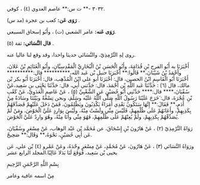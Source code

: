 ٣٠٣٢ -** ت س:** عاصم العدوي (٤) ، كوفي.

**رَوَى عَن:** كعب بن عجرة (مد س) .

**رَوَى عَنه:** عامر الشعبي (ت) ، وأَبُو إسحاق السبيعي.

**قال النَّسَائي:** ثقة (٥) .

روى لِهِ التِّرْمِذِيّ، والنَّسَائي حديثا واحدا، وقد وقع لنا عاليا عنه.

أَخْبَرَنَا به أَبُو الفرج بْنِ قُدَامَةَ، وأَبُو الْحَسَنِ بْنُ الْبُخَارِيِّ الْمَقْدِسِيَّانِ، وأَبُو الْغَنَائِمِ بْنُ عَلانَ، وأَحْمَدُ بْنُ شَيْبَانَ،** قَالُوا:** أَخْبَرَنَا حنبل بْن عَبد الله،********** قال:********** أَخْبَرَنَا أَبُو الْقَاسِمِ ابْنُ الحصين، قال: أَخْبَرَنَا أبو علي ابْنُ الْمُذْهِب، قال: أَخْبَرَنَا أَبُو بكر بْن مالك، قال (٦) : حَدَّثَنَا عَبد اللَّهِ بْن أَحْمَدَ، قال: حَدَّثني أَبِي، قال: حَدَّثَنَا يَحْيَى بن سَعِيد،عَنْ سُفْيَانَ،**** قال:**** حَدَّثَنِي أَبُو حُصَيْنٍ عَنِ الشَّعْبِيِّ (٥) ، عَنْ عَاصِمٍ الْعَدَوِيِّ، عَنْ كَعْبِ بْنِ عُجْرَةَ، قال: َخَرَجَ عَلَيْنَا رَسُولُ اللَّهِ صَلَّى اللَّهُ عَلَيْه وسَلَّمَ، ونحن تِسْعَةٌ وبَيْنَنَا وسَادَةٌ مِنْ أَدَمٍ،** فَقَالَ:** إِنَّهَا سَتَكُونُ بَعْدِي أُمَرَاءُ يَكْذِبُونَ ويَظْلِمُونَ، فَمَنْ دَخَلَ عَلَيْهِمْ فَصَدَّقَهُمْ بِكَذِبِهِمْ، وأَعَانَهُمْ عَلَى ظُلْمِهِمْ، فَلَيْسَ مِنِّي ولَسْتُ مِنْهُ، ولَيْسَ بِوَارِدٍ عَلَيَّ الْحَوْضَ، ومَنْ لَمْ يُصَدِّقْهُمْ بِكَذِبِهِمْ، ولَمْ يُعِنْهُمْ عَلَى ظُلْمِهِمْ، فَهُوَ مِنِّي وأَنَا مِنْهُ، وهُوَ وارِدٌ عَلَيَّ الْحَوْضَ.

رَوَاهُ التِّرْمِذِيّ (٢) ، عَنْ هَارُونَ بْنِ إِسْحَاقَ، عن مُحَمَّد بْن عَبْد الوهاب، عَنْ مِسْعَرٍ وسُفْيَانَ، عَن أَبِي حُصَيْنٍ، نَحْوَهُ،** وَقَال:** صَحِيحٌ.

ورَوَاهُ النَّسَائي (٣) ، عَنْ هَارُونَ، عَنْ مُحَمَّدٍ، عَنْ مِسْعَرٍ وحْدَهُ، وعَنْ عَمْرو (٤) بْن علي، عَن يحيى بْن سَعِيد، فَوَقَعَ لَنَا بَدَلا عَالِيًا.المجلد الرابع عشر

بِسْمِ اللَّهِ الرَّحْمَنِ الرَّحِيمِ

مِنْ اسمه عافية وعامر